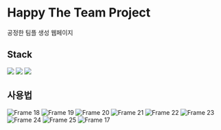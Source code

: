 # Happy The Team Project

공정한 팀플 생성 웹페이지

## Stack
<div>
<img src="https://img.shields.io/badge/React-61DAFB?style=for-the-badge&logo=React&logoColor=black">
<img src="https://img.shields.io/badge/MUI-007FFF?style=for-the-badge&logo=MUI&logoColor=white">
<img src="https://img.shields.io/badge/GitHub Pages-222222?style=for-the-badge&logo=GitHub Pages&logoColor=white">
</div>


## 사용법

![Frame 18](https://user-images.githubusercontent.com/49224104/201506318-6ddca519-090a-4180-bb13-e14e00737378.png)
![Frame 19](https://user-images.githubusercontent.com/49224104/201506319-663df255-5e81-4a3c-aed3-810c674e15d1.png)
![Frame 20](https://user-images.githubusercontent.com/49224104/201506320-a14c5023-6cc6-400e-8533-87fbd793b19a.png)
![Frame 21](https://user-images.githubusercontent.com/49224104/201506321-99add0c1-8d86-4e24-b66a-0e7b8fe68668.png)
![Frame 22](https://user-images.githubusercontent.com/49224104/201506323-1febeb7e-8d8f-446d-b56a-f35797359f43.png)
![Frame 23](https://user-images.githubusercontent.com/49224104/201506324-f4024d1f-7891-460c-9718-12188c6f5d2a.png)
![Frame 24](https://user-images.githubusercontent.com/49224104/201506325-716bed97-a411-424c-8d1e-c437ba6235f9.png)
![Frame 25](https://user-images.githubusercontent.com/49224104/201506326-1bba313b-20e6-4de8-bf82-75d8c3facd55.png)
![Frame 17](https://user-images.githubusercontent.com/49224104/201506317-31eca1af-68ce-46f2-80c5-42f0f9e2a0b3.png)



